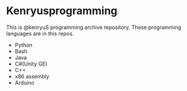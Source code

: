 # Kenryusprogramming
This is @kenryuS programming archive repository. These programming languages are in this repos.

- Python
- Bash
- Java
- C#(Unity GE)
- C++
- x86 assembly
- Arduino
